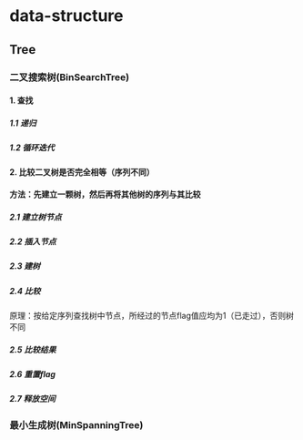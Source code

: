 # data-structure
## Tree
### 二叉搜索树(BinSearchTree)
#### 1. 查找
##### 1.1 递归
##### 1.2 循环迭代
#### 2. 比较二叉树是否完全相等（序列不同）
 **方法：先建立一颗树，然后再将其他树的序列与其比较**
##### 2.1 建立树节点
##### 2.2 插入节点
##### 2.3 建树
##### 2.4 比较
 原理：按给定序列查找树中节点，所经过的节点flag值应均为1（已走过），否则树不同
##### 2.5 比较结果
##### 2.6 重置flag
##### 2.7 释放空间
### 最小生成树(MinSpanningTree)

